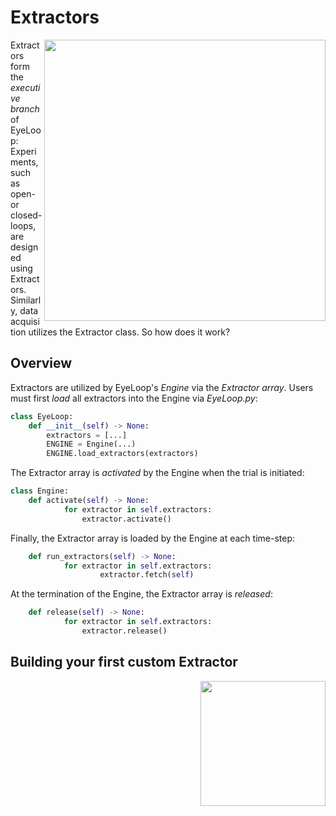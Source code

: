 # Extractors #

<p align="right">
    <img src="https://github.com/simonarvin/eyeloop/blob/master/misc/imgs/extractor_overview.svg?raw=true" align="right" width = "450">
  </p>

Extractors form the *executive branch* of EyeLoop: Experiments, such as open- or closed-loops, are designed using Extractors. Similarly, data acquisition utilizes the Extractor class. So how does it work?

## Overview ##

Extractors are utilized by EyeLoop's *Engine* via the *Extractor array*. Users must first *load* all extractors into the Engine via *EyeLoop.py*:
```python
class EyeLoop:
    def __init__(self) -> None:
        extractors = [...]
        ENGINE = Engine(...)
        ENGINE.load_extractors(extractors)
```

The Extractor array is *activated* by the Engine when the trial is initiated:
```python
class Engine:
    def activate(self) -> None:
            for extractor in self.extractors:
                extractor.activate()
```

Finally, the Extractor array is loaded by the Engine at each time-step:
```python
    def run_extractors(self) -> None:
            for extractor in self.extractors:
                    extractor.fetch(self)
```

At the termination of the Engine, the Extractor array is *released*:
```python
    def release(self) -> None:
            for extractor in self.extractors:
                extractor.release()
```

## Building your first custom Extractor ##
<p align="right">
    <img src="https://github.com/simonarvin/eyeloop/blob/master/misc/imgs/extractor_scheme.svg?raw=true" align="right" width = "200">
  </p>
